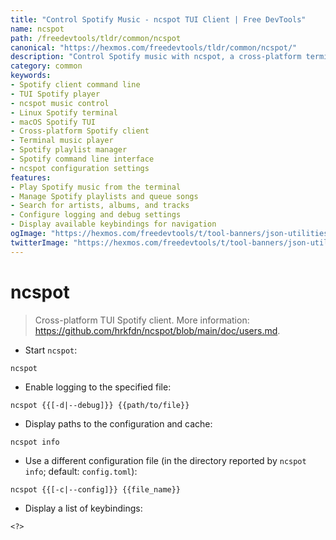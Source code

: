 ```yaml
---
title: "Control Spotify Music - ncspot TUI Client | Free DevTools"
name: ncspot
path: /freedevtools/tldr/common/ncspot
canonical: "https://hexmos.com/freedevtools/tldr/common/ncspot/"
description: "Control Spotify music with ncspot, a cross-platform terminal user interface client. Manage playlists, search songs, and enjoy ad-free listening. Free online tool, no registration required."
category: common
keywords:
- Spotify client command line
- TUI Spotify player
- ncspot music control
- Linux Spotify terminal
- macOS Spotify TUI
- Cross-platform Spotify client
- Terminal music player
- Spotify playlist manager
- Spotify command line interface
- ncspot configuration settings
features:
- Play Spotify music from the terminal
- Manage Spotify playlists and queue songs
- Search for artists, albums, and tracks
- Configure logging and debug settings
- Display available keybindings for navigation
ogImage: "https://hexmos.com/freedevtools/t/tool-banners/json-utilities-banner.png"
twitterImage: "https://hexmos.com/freedevtools/t/tool-banners/json-utilities-banner.png"
---
```


# ncspot

> Cross-platform TUI Spotify client.
> More information: <https://github.com/hrkfdn/ncspot/blob/main/doc/users.md>.

- Start `ncspot`:

`ncspot`

- Enable logging to the specified file:

`ncspot {{[-d|--debug]}} {{path/to/file}}`

- Display paths to the configuration and cache:

`ncspot info`

- Use a different configuration file (in the directory reported by `ncspot info`; default: `config.toml`):

`ncspot {{[-c|--config]}} {{file_name}}`

- Display a list of keybindings:

`<?>`
